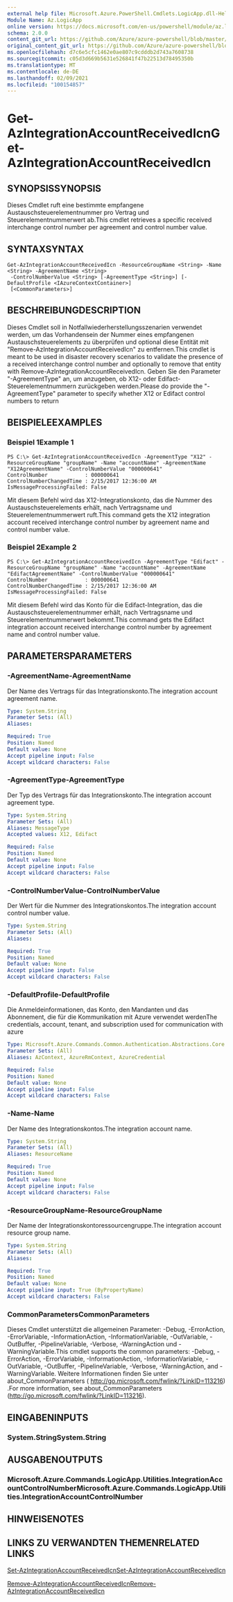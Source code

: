 ```yaml
---
external help file: Microsoft.Azure.PowerShell.Cmdlets.LogicApp.dll-Help.xml
Module Name: Az.LogicApp
online version: https://docs.microsoft.com/en-us/powershell/module/az.logicapp/get-azintegrationaccountreceivedicn
schema: 2.0.0
content_git_url: https://github.com/Azure/azure-powershell/blob/master/src/LogicApp/LogicApp/help/Get-AzIntegrationAccountReceivedIcn.md
original_content_git_url: https://github.com/Azure/azure-powershell/blob/master/src/LogicApp/LogicApp/help/Get-AzIntegrationAccountReceivedIcn.md
ms.openlocfilehash: d7c6e5cfc1462e0ae807c9cdddb2d743a7608738
ms.sourcegitcommit: c05d3d669b5631e526841f47b22513d78495350b
ms.translationtype: MT
ms.contentlocale: de-DE
ms.lasthandoff: 02/09/2021
ms.locfileid: "100154857"
---
```

# <span data-ttu-id="3d3f9-101">Get-AzIntegrationAccountReceivedIcn</span><span class="sxs-lookup"><span data-stu-id="3d3f9-101">Get-AzIntegrationAccountReceivedIcn</span></span>

## <span data-ttu-id="3d3f9-102">SYNOPSIS</span><span class="sxs-lookup"><span data-stu-id="3d3f9-102">SYNOPSIS</span></span>
<span data-ttu-id="3d3f9-103">Dieses Cmdlet ruft eine bestimmte empfangene Austauschsteuerelementnummer pro Vertrag und Steuerelementnummerwert ab.</span><span class="sxs-lookup"><span data-stu-id="3d3f9-103">This cmdlet retrieves a specific received interchange control number per agreement and control number value.</span></span>

## <span data-ttu-id="3d3f9-104">SYNTAX</span><span class="sxs-lookup"><span data-stu-id="3d3f9-104">SYNTAX</span></span>

```
Get-AzIntegrationAccountReceivedIcn -ResourceGroupName <String> -Name <String> -AgreementName <String>
 -ControlNumberValue <String> [-AgreementType <String>] [-DefaultProfile <IAzureContextContainer>]
 [<CommonParameters>]
```

## <span data-ttu-id="3d3f9-105">BESCHREIBUNG</span><span class="sxs-lookup"><span data-stu-id="3d3f9-105">DESCRIPTION</span></span>
<span data-ttu-id="3d3f9-106">Dieses Cmdlet soll in Notfallwiederherstellungsszenarien verwendet werden, um das Vorhandensein der Nummer eines empfangenen Austauschsteuerelements zu überprüfen und optional diese Entität mit "Remove-AzIntegrationAccountReceivedIcn" zu entfernen.</span><span class="sxs-lookup"><span data-stu-id="3d3f9-106">This cmdlet is meant to be used in disaster recovery scenarios to validate the presence of a received interchange control number and optionally to remove that entity with Remove-AzIntegrationAccountReceivedIcn.</span></span>
<span data-ttu-id="3d3f9-107">Geben Sie den Parameter "-AgreementType" an, um anzugeben, ob X12- oder Edifact-Steuerelementnummern zurückgeben werden.</span><span class="sxs-lookup"><span data-stu-id="3d3f9-107">Please do provide the "-AgreementType" parameter to specify whether X12 or Edifact control numbers to return</span></span>

## <span data-ttu-id="3d3f9-108">BEISPIELE</span><span class="sxs-lookup"><span data-stu-id="3d3f9-108">EXAMPLES</span></span>

### <span data-ttu-id="3d3f9-109">Beispiel 1</span><span class="sxs-lookup"><span data-stu-id="3d3f9-109">Example 1</span></span>
```
PS C:\> Get-AzIntegrationAccountReceivedIcn -AgreementType "X12" -ResourceGroupName "groupName" -Name "accountName" -AgreementName "X12AgreementName" -ControlNumberValue "000000641"
ControlNumber            : 000000641
ControlNumberChangedTime : 2/15/2017 12:36:00 AM
IsMessageProcessingFailed: False
```

<span data-ttu-id="3d3f9-110">Mit diesem Befehl wird das X12-Integrationskonto, das die Nummer des Austauschsteuerelements erhält, nach Vertragsname und Steuerelementnummerwert ruft.</span><span class="sxs-lookup"><span data-stu-id="3d3f9-110">This command gets the X12 integration account received interchange control number by agreement name and control number value.</span></span>

### <span data-ttu-id="3d3f9-111">Beispiel 2</span><span class="sxs-lookup"><span data-stu-id="3d3f9-111">Example 2</span></span>
```
PS C:\> Get-AzIntegrationAccountReceivedIcn -AgreementType "Edifact" -ResourceGroupName "groupName" -Name "accountName" -AgreementName "EdifactAgreementName" -ControlNumberValue "000000641"
ControlNumber            : 000000641
ControlNumberChangedTime : 2/15/2017 12:36:00 AM
IsMessageProcessingFailed: False
```

<span data-ttu-id="3d3f9-112">Mit diesem Befehl wird das Konto für die Edifact-Integration, das die Austauschsteuerelementnummer erhält, nach Vertragsname und Steuerelementnummerwert bekommt.</span><span class="sxs-lookup"><span data-stu-id="3d3f9-112">This command gets the Edifact integration account received interchange control number by agreement name and control number value.</span></span>

## <span data-ttu-id="3d3f9-113">PARAMETERS</span><span class="sxs-lookup"><span data-stu-id="3d3f9-113">PARAMETERS</span></span>

### <span data-ttu-id="3d3f9-114">-AgreementName</span><span class="sxs-lookup"><span data-stu-id="3d3f9-114">-AgreementName</span></span>
<span data-ttu-id="3d3f9-115">Der Name des Vertrags für das Integrationskonto.</span><span class="sxs-lookup"><span data-stu-id="3d3f9-115">The integration account agreement name.</span></span>

```yaml
Type: System.String
Parameter Sets: (All)
Aliases:

Required: True
Position: Named
Default value: None
Accept pipeline input: False
Accept wildcard characters: False
```

### <span data-ttu-id="3d3f9-116">-AgreementType</span><span class="sxs-lookup"><span data-stu-id="3d3f9-116">-AgreementType</span></span>
<span data-ttu-id="3d3f9-117">Der Typ des Vertrags für das Integrationskonto.</span><span class="sxs-lookup"><span data-stu-id="3d3f9-117">The integration account agreement type.</span></span>

```yaml
Type: System.String
Parameter Sets: (All)
Aliases: MessageType
Accepted values: X12, Edifact

Required: False
Position: Named
Default value: None
Accept pipeline input: False
Accept wildcard characters: False
```

### <span data-ttu-id="3d3f9-118">-ControlNumberValue</span><span class="sxs-lookup"><span data-stu-id="3d3f9-118">-ControlNumberValue</span></span>
<span data-ttu-id="3d3f9-119">Der Wert für die Nummer des Integrationskontos.</span><span class="sxs-lookup"><span data-stu-id="3d3f9-119">The integration account control number value.</span></span>

```yaml
Type: System.String
Parameter Sets: (All)
Aliases:

Required: True
Position: Named
Default value: None
Accept pipeline input: False
Accept wildcard characters: False
```

### <span data-ttu-id="3d3f9-120">-DefaultProfile</span><span class="sxs-lookup"><span data-stu-id="3d3f9-120">-DefaultProfile</span></span>
<span data-ttu-id="3d3f9-121">Die Anmeldeinformationen, das Konto, den Mandanten und das Abonnement, die für die Kommunikation mit Azure verwendet werden</span><span class="sxs-lookup"><span data-stu-id="3d3f9-121">The credentials, account, tenant, and subscription used for communication with azure</span></span>

```yaml
Type: Microsoft.Azure.Commands.Common.Authentication.Abstractions.Core.IAzureContextContainer
Parameter Sets: (All)
Aliases: AzContext, AzureRmContext, AzureCredential

Required: False
Position: Named
Default value: None
Accept pipeline input: False
Accept wildcard characters: False
```

### <span data-ttu-id="3d3f9-122">-Name</span><span class="sxs-lookup"><span data-stu-id="3d3f9-122">-Name</span></span>
<span data-ttu-id="3d3f9-123">Der Name des Integrationskontos.</span><span class="sxs-lookup"><span data-stu-id="3d3f9-123">The integration account name.</span></span>

```yaml
Type: System.String
Parameter Sets: (All)
Aliases: ResourceName

Required: True
Position: Named
Default value: None
Accept pipeline input: False
Accept wildcard characters: False
```

### <span data-ttu-id="3d3f9-124">-ResourceGroupName</span><span class="sxs-lookup"><span data-stu-id="3d3f9-124">-ResourceGroupName</span></span>
<span data-ttu-id="3d3f9-125">Der Name der Integrationskontoressourcengruppe.</span><span class="sxs-lookup"><span data-stu-id="3d3f9-125">The integration account resource group name.</span></span>

```yaml
Type: System.String
Parameter Sets: (All)
Aliases:

Required: True
Position: Named
Default value: None
Accept pipeline input: True (ByPropertyName)
Accept wildcard characters: False
```

### <span data-ttu-id="3d3f9-126">CommonParameters</span><span class="sxs-lookup"><span data-stu-id="3d3f9-126">CommonParameters</span></span>
<span data-ttu-id="3d3f9-127">Dieses Cmdlet unterstützt die allgemeinen Parameter: -Debug, -ErrorAction, -ErrorVariable, -InformationAction, -InformationVariable, -OutVariable, -OutBuffer, -PipelineVariable, -Verbose, -WarningAction und -WarningVariable.</span><span class="sxs-lookup"><span data-stu-id="3d3f9-127">This cmdlet supports the common parameters: -Debug, -ErrorAction, -ErrorVariable, -InformationAction, -InformationVariable, -OutVariable, -OutBuffer, -PipelineVariable, -Verbose, -WarningAction, and -WarningVariable.</span></span> <span data-ttu-id="3d3f9-128">Weitere Informationen finden Sie unter about_CommonParameters ( http://go.microsoft.com/fwlink/?LinkID=113216) .</span><span class="sxs-lookup"><span data-stu-id="3d3f9-128">For more information, see about_CommonParameters (http://go.microsoft.com/fwlink/?LinkID=113216).</span></span>

## <span data-ttu-id="3d3f9-129">EINGABEN</span><span class="sxs-lookup"><span data-stu-id="3d3f9-129">INPUTS</span></span>

### <span data-ttu-id="3d3f9-130">System.String</span><span class="sxs-lookup"><span data-stu-id="3d3f9-130">System.String</span></span>

## <span data-ttu-id="3d3f9-131">AUSGABEN</span><span class="sxs-lookup"><span data-stu-id="3d3f9-131">OUTPUTS</span></span>

### <span data-ttu-id="3d3f9-132">Microsoft.Azure.Commands.LogicApp.Utilities.IntegrationAccountControlNumber</span><span class="sxs-lookup"><span data-stu-id="3d3f9-132">Microsoft.Azure.Commands.LogicApp.Utilities.IntegrationAccountControlNumber</span></span>

## <span data-ttu-id="3d3f9-133">HINWEISE</span><span class="sxs-lookup"><span data-stu-id="3d3f9-133">NOTES</span></span>

## <span data-ttu-id="3d3f9-134">LINKS ZU VERWANDTEN THEMEN</span><span class="sxs-lookup"><span data-stu-id="3d3f9-134">RELATED LINKS</span></span>

[<span data-ttu-id="3d3f9-135">Set-AzIntegrationAccountReceivedIcn</span><span class="sxs-lookup"><span data-stu-id="3d3f9-135">Set-AzIntegrationAccountReceivedIcn</span></span>](./Set-AzIntegrationAccountReceivedIcn.md)

[<span data-ttu-id="3d3f9-136">Remove-AzIntegrationAccountReceivedIcn</span><span class="sxs-lookup"><span data-stu-id="3d3f9-136">Remove-AzIntegrationAccountReceivedIcn</span></span>](./Remove-AzIntegrationAccountReceivedIcn.md)
